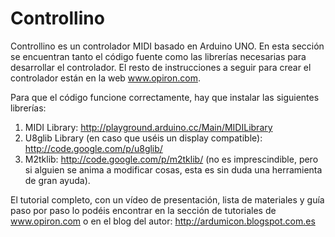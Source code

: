 Controllino
===========

Controllino es un controlador MIDI basado en Arduino UNO. En esta sección se encuentran tanto el código fuente como las librerías necesarias para desarrollar el controlador. El resto de instrucciones a seguir para crear el controlador están en la web www.opiron.com.

Para que el código funcione correctamente, hay que instalar las siguientes librerías:

1. MIDI Library: http://playground.arduino.cc/Main/MIDILibrary
2. U8glib Library (en caso que uséis un display compatible): http://code.google.com/p/u8glib/
3. M2tklib: http://code.google.com/p/m2tklib/  (no es imprescindible, pero si alguien se anima a modificar cosas, esta es sin duda una herramienta de gran ayuda).

El tutorial completo, con un vídeo de presentación, lista de materiales y guía paso por paso lo podéis encontrar en la sección de tutoriales de www.opiron.com o en el blog del autor: http://ardumicon.blogspot.com.es

